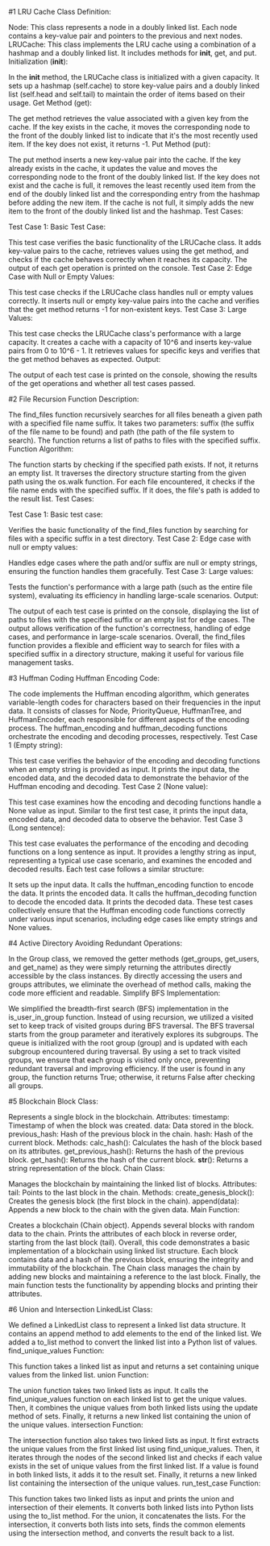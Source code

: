 #1 LRU Cache
Class Definition:

Node: This class represents a node in a doubly linked list. Each node contains a key-value pair and pointers to the previous and next nodes.
LRUCache: This class implements the LRU cache using a combination of a hashmap and a doubly linked list. It includes methods for __init__, get, and put.
Initialization (__init__):

In the __init__ method, the LRUCache class is initialized with a given capacity. It sets up a hashmap (self.cache) to store key-value pairs and a doubly linked list (self.head and self.tail) to maintain the order of items based on their usage.
Get Method (get):

The get method retrieves the value associated with a given key from the cache.
If the key exists in the cache, it moves the corresponding node to the front of the doubly linked list to indicate that it's the most recently used item.
If the key does not exist, it returns -1.
Put Method (put):

The put method inserts a new key-value pair into the cache.
If the key already exists in the cache, it updates the value and moves the corresponding node to the front of the doubly linked list.
If the key does not exist and the cache is full, it removes the least recently used item from the end of the doubly linked list and the corresponding entry from the hashmap before adding the new item.
If the cache is not full, it simply adds the new item to the front of the doubly linked list and the hashmap.
Test Cases:

Test Case 1: Basic Test Case:

This test case verifies the basic functionality of the LRUCache class.
It adds key-value pairs to the cache, retrieves values using the get method, and checks if the cache behaves correctly when it reaches its capacity.
The output of each get operation is printed on the console.
Test Case 2: Edge Case with Null or Empty Values:

This test case checks if the LRUCache class handles null or empty values correctly.
It inserts null or empty key-value pairs into the cache and verifies that the get method returns -1 for non-existent keys.
Test Case 3: Large Values:

This test case checks the LRUCache class's performance with a large capacity.
It creates a cache with a capacity of 10^6 and inserts key-value pairs from 0 to 10^6 - 1.
It retrieves values for specific keys and verifies that the get method behaves as expected.
Output:

The output of each test case is printed on the console, showing the results of the get operations and whether all test cases passed.

#2 File Recursion
Function Description:

The find_files function recursively searches for all files beneath a given path with a specified file name suffix.
It takes two parameters: suffix (the suffix of the file name to be found) and path (the path of the file system to search).
The function returns a list of paths to files with the specified suffix.
Function Algorithm:

The function starts by checking if the specified path exists. If not, it returns an empty list.
It traverses the directory structure starting from the given path using the os.walk function.
For each file encountered, it checks if the file name ends with the specified suffix. If it does, the file's path is added to the result list.
Test Cases:

Test Case 1: Basic test case:

Verifies the basic functionality of the find_files function by searching for files with a specific suffix in a test directory.
Test Case 2: Edge case with null or empty values:

Handles edge cases where the path and/or suffix are null or empty strings, ensuring the function handles them gracefully.
Test Case 3: Large values:

Tests the function's performance with a large path (such as the entire file system), evaluating its efficiency in handling large-scale scenarios.
Output:

The output of each test case is printed on the console, displaying the list of paths to files with the specified suffix or an empty list for edge cases.
The output allows verification of the function's correctness, handling of edge cases, and performance in large-scale scenarios.
Overall, the find_files function provides a flexible and efficient way to search for files with a specified suffix in a directory structure, making it useful for various file management tasks.

#3 Huffman Coding
Huffman Encoding Code:

The code implements the Huffman encoding algorithm, which generates variable-length codes for characters based on their frequencies in the input data.
It consists of classes for Node, PriorityQueue, HuffmanTree, and HuffmanEncoder, each responsible for different aspects of the encoding process.
The huffman_encoding and huffman_decoding functions orchestrate the encoding and decoding processes, respectively.
Test Case 1 (Empty string):

This test case verifies the behavior of the encoding and decoding functions when an empty string is provided as input.
It prints the input data, the encoded data, and the decoded data to demonstrate the behavior of the Huffman encoding and decoding.
Test Case 2 (None value):

This test case examines how the encoding and decoding functions handle a None value as input.
Similar to the first test case, it prints the input data, encoded data, and decoded data to observe the behavior.
Test Case 3 (Long sentence):

This test case evaluates the performance of the encoding and decoding functions on a long sentence as input.
It provides a lengthy string as input, representing a typical use case scenario, and examines the encoded and decoded results.
Each test case follows a similar structure:

It sets up the input data.
It calls the huffman_encoding function to encode the data.
It prints the encoded data.
It calls the huffman_decoding function to decode the encoded data.
It prints the decoded data.
These test cases collectively ensure that the Huffman encoding code functions correctly under various input scenarios, including edge cases like empty strings and None values.

#4 Active Directory
Avoiding Redundant Operations:

In the Group class, we removed the getter methods (get_groups, get_users, and get_name) as they were simply returning the attributes directly accessible by the class instances.
By directly accessing the users and groups attributes, we eliminate the overhead of method calls, making the code more efficient and readable.
Simplify BFS Implementation:

We simplified the breadth-first search (BFS) implementation in the is_user_in_group function.
Instead of using recursion, we utilized a visited set to keep track of visited groups during BFS traversal.
The BFS traversal starts from the group parameter and iteratively explores its subgroups.
The queue is initialized with the root group (group) and is updated with each subgroup encountered during traversal.
By using a set to track visited groups, we ensure that each group is visited only once, preventing redundant traversal and improving efficiency.
If the user is found in any group, the function returns True; otherwise, it returns False after checking all groups.

#5 Blockchain
Block Class:

Represents a single block in the blockchain.
Attributes:
timestamp: Timestamp of when the block was created.
data: Data stored in the block.
previous_hash: Hash of the previous block in the chain.
hash: Hash of the current block.
Methods:
calc_hash(): Calculates the hash of the block based on its attributes.
get_previous_hash(): Returns the hash of the previous block.
get_hash(): Returns the hash of the current block.
__str__(): Returns a string representation of the block.
Chain Class:

Manages the blockchain by maintaining the linked list of blocks.
Attributes:
tail: Points to the last block in the chain.
Methods:
create_genesis_block(): Creates the genesis block (the first block in the chain).
append(data): Appends a new block to the chain with the given data.
Main Function:

Creates a blockchain (Chain object).
Appends several blocks with random data to the chain.
Prints the attributes of each block in reverse order, starting from the last block (tail).
Overall, this code demonstrates a basic implementation of a blockchain using linked list structure. Each block contains data and a hash of the previous block, ensuring the integrity and immutability of the blockchain. The Chain class manages the chain by adding new blocks and maintaining a reference to the last block. Finally, the main function tests the functionality by appending blocks and printing their attributes.

#6 Union and Intersection
LinkedList Class:

We defined a LinkedList class to represent a linked list data structure.
It contains an append method to add elements to the end of the linked list.
We added a to_list method to convert the linked list into a Python list of values.
find_unique_values Function:

This function takes a linked list as input and returns a set containing unique values from the linked list.
union Function:

The union function takes two linked lists as input.
It calls the find_unique_values function on each linked list to get the unique values.
Then, it combines the unique values from both linked lists using the update method of sets.
Finally, it returns a new linked list containing the union of the unique values.
intersection Function:

The intersection function also takes two linked lists as input.
It first extracts the unique values from the first linked list using find_unique_values.
Then, it iterates through the nodes of the second linked list and checks if each value exists in the set of unique values from the first linked list.
If a value is found in both linked lists, it adds it to the result set.
Finally, it returns a new linked list containing the intersection of the unique values.
run_test_case Function:

This function takes two linked lists as input and prints the union and intersection of their elements.
It converts both linked lists into Python lists using the to_list method.
For the union, it concatenates the lists.
For the intersection, it converts both lists into sets, finds the common elements using the intersection method, and converts the result back to a list.

